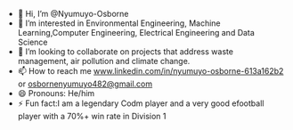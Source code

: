 - 👋 Hi, I’m @Nyumuyo-Osborne
- 👀 I’m interested in Environmental Engineering, Machine Learning,Computer Engineering, Electrical Engineering and Data Science
- 💞️ I’m looking to collaborate on projects that address waste management, air pollution and climate change.
- 📫 How to reach me www.linkedin.com/in/nyumuyo-osborne-613a162b2 or osbornenyumuyo482@gmail.com
- 😄 Pronouns: He/him
- ⚡ Fun fact:I am a legendary Codm player and a very good efootball player with a 70%+ win rate in Division 1

<!---
Nyumuyo-Osborne/Nyumuyo-Osborne is a ✨ special ✨ repository because its `README.md` (this file) appears on your GitHub profile.
You can click the Preview link to take a look at your changes.
--->
